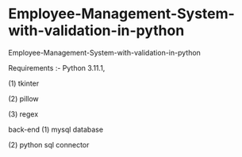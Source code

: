 # Employee-Management-System-with-validation-in-python

Employee-Management-System-with-validation-in-python

Requirements :-
Python 3.11.1,

  (1) tkinter
  
  (2) pillow
  
  (3) regex
  
back-end 
(1) mysql database
  
(2) python sql connector
  
  
  
